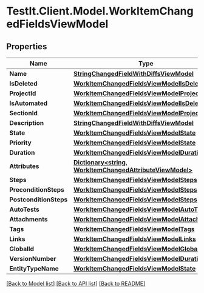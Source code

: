 # TestIt.Client.Model.WorkItemChangedFieldsViewModel

## Properties

Name | Type | Description | Notes
------------ | ------------- | ------------- | -------------
**Name** | [**StringChangedFieldWithDiffsViewModel**](StringChangedFieldWithDiffsViewModel.md) |  | [optional] 
**IsDeleted** | [**WorkItemChangedFieldsViewModelIsDeleted**](WorkItemChangedFieldsViewModelIsDeleted.md) |  | [optional] 
**ProjectId** | [**WorkItemChangedFieldsViewModelProjectId**](WorkItemChangedFieldsViewModelProjectId.md) |  | [optional] 
**IsAutomated** | [**WorkItemChangedFieldsViewModelIsDeleted**](WorkItemChangedFieldsViewModelIsDeleted.md) |  | [optional] 
**SectionId** | [**WorkItemChangedFieldsViewModelProjectId**](WorkItemChangedFieldsViewModelProjectId.md) |  | [optional] 
**Description** | [**StringChangedFieldWithDiffsViewModel**](StringChangedFieldWithDiffsViewModel.md) |  | [optional] 
**State** | [**WorkItemChangedFieldsViewModelState**](WorkItemChangedFieldsViewModelState.md) |  | [optional] 
**Priority** | [**WorkItemChangedFieldsViewModelState**](WorkItemChangedFieldsViewModelState.md) |  | [optional] 
**Duration** | [**WorkItemChangedFieldsViewModelDuration**](WorkItemChangedFieldsViewModelDuration.md) |  | [optional] 
**Attributes** | [**Dictionary&lt;string, WorkItemChangedAttributeViewModel&gt;**](WorkItemChangedAttributeViewModel.md) |  | [optional] 
**Steps** | [**WorkItemChangedFieldsViewModelSteps**](WorkItemChangedFieldsViewModelSteps.md) |  | [optional] 
**PreconditionSteps** | [**WorkItemChangedFieldsViewModelSteps**](WorkItemChangedFieldsViewModelSteps.md) |  | [optional] 
**PostconditionSteps** | [**WorkItemChangedFieldsViewModelSteps**](WorkItemChangedFieldsViewModelSteps.md) |  | [optional] 
**AutoTests** | [**WorkItemChangedFieldsViewModelAutoTests**](WorkItemChangedFieldsViewModelAutoTests.md) |  | [optional] 
**Attachments** | [**WorkItemChangedFieldsViewModelAttachments**](WorkItemChangedFieldsViewModelAttachments.md) |  | [optional] 
**Tags** | [**WorkItemChangedFieldsViewModelTags**](WorkItemChangedFieldsViewModelTags.md) |  | [optional] 
**Links** | [**WorkItemChangedFieldsViewModelLinks**](WorkItemChangedFieldsViewModelLinks.md) |  | [optional] 
**GlobalId** | [**WorkItemChangedFieldsViewModelGlobalId**](WorkItemChangedFieldsViewModelGlobalId.md) |  | [optional] 
**VersionNumber** | [**WorkItemChangedFieldsViewModelDuration**](WorkItemChangedFieldsViewModelDuration.md) |  | [optional] 
**EntityTypeName** | [**WorkItemChangedFieldsViewModelState**](WorkItemChangedFieldsViewModelState.md) |  | [optional] 

[[Back to Model list]](../README.md#documentation-for-models) [[Back to API list]](../README.md#documentation-for-api-endpoints) [[Back to README]](../README.md)

